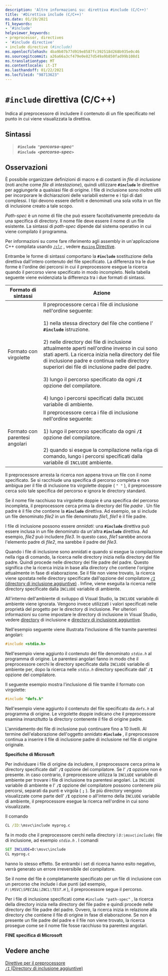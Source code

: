 ```yaml
---
description: 'Altre informazioni su: direttiva #include (C/C++)'
title: '#Direttiva include (C/C++)'
ms.date: 01/19/2021
f1_keywords:
- '#include'
helpviewer_keywords:
- preprocessor, directives
- '#include directive'
- include directive (#include)
ms.openlocfilehash: 4ba9b07b77d919e8587fc392518d268b935e0c46
ms.sourcegitcommit: a26a66a3cf479e0e827d549a9b850fad99b108d1
ms.translationtype: MT
ms.contentlocale: it-IT
ms.lasthandoff: 01/22/2021
ms.locfileid: "98713623"
---
```

# <a name="include-directive-cc"></a>`#include` direttiva (C/C++)

Indica al preprocessore di includere il contenuto di un file specificato nel punto in cui viene visualizzata la direttiva.

## <a name="syntax"></a>Sintassi

> **`#include "`***percorso-spec***`"`**\
> **`#include <`***percorso-spec***`>`**

## <a name="remarks"></a>Osservazioni

È possibile organizzare definizioni di macro e di costanti in *file di inclusione* (noti anche come *file di intestazione*), quindi utilizzare **`#include`** le direttive per aggiungerle a qualsiasi file di origine. I file di inclusione sono inoltre utili per incorporare le dichiarazioni delle variabili esterne e i tipi di dati complessi. I tipi devono essere definiti e denominati una sola volta in un file di inclusione creato a tale scopo.

*Path-spec* è un nome di file che può essere facoltativamente preceduto da una specifica di directory. Il nome file deve essere il nome di un file esistente. La sintassi di *path-spec* dipende dal sistema operativo in cui viene compilato il programma.

Per informazioni su come fare riferimento agli assembly in un'applicazione C++ compilata usando [`/clr`](../build/reference/clr-common-language-runtime-compilation.md) , vedere [ `#using` Directive](../preprocessor/hash-using-directive-cpp.md).

Entrambe le forme di sintassi comportano la **`#include`** sostituzione della direttiva dall'intero contenuto del file specificato. La differenza tra le due forme è l'ordine dei percorsi in cui il preprocessore esegue la ricerca quando il percorso viene specificato in modo incompleto. Nella tabella seguente viene evidenziata la differenza tra i due formati di sintassi.

| Formato di sintassi | Azione |
|--|--|
| Formato con virgolette | Il preprocessore cerca i file di inclusione nell'ordine seguente:<br/><br/> 1) nella stessa directory del file che contiene l' **`#include`** istruzione.<br/><br/> 2) nelle directory dei file di inclusione attualmente aperti nell'ordine inverso in cui sono stati aperti. La ricerca inizia nella directory del file di inclusione padre e continua nelle directory superiori dei file di inclusione padre del padre.<br/><br/> 3) lungo il percorso specificato da ogni **`/I`** opzione del compilatore.<br/><br/> 4) lungo i percorsi specificati dalla `INCLUDE` variabile di ambiente. |
| Formato con parentesi angolari | Il preprocessore cerca i file di inclusione nell'ordine seguente:<br/><br/> 1) lungo il percorso specificato da ogni **`/I`** opzione del compilatore.<br/><br/> 2) quando si esegue la compilazione nella riga di comando, lungo i percorsi specificati dalla variabile di `INCLUDE` ambiente. |

Il preprocessore arresta la ricerca non appena trova un file con il nome specificato. Se si racchiude una specifica di percorso completa e non ambigua per il file di inclusione tra virgolette doppie ( `" "` ), il preprocessore cerca solo tale specifica del percorso e ignora le directory standard.

Se il nome file racchiuso tra virgolette doppie è una specifica del percorso incompleta, il preprocessore cerca prima la directory del file *padre* . Un file padre è il file che contiene la **`#include`** direttiva. Ad esempio, se si include un file denominato *file2* in un file denominato *file1*, *file1* è il file padre.

I file di inclusione possono essere *annidati*: una **`#include`** direttiva può essere inclusa in un file denominato da un'altra **`#include`** direttiva. Ad esempio, *file2* può includere *file3*. In questo caso, *file1* sarebbe ancora l'elemento padre di *file2*, ma sarebbe il padre del *file3*.

Quando i file di inclusione sono annidati e quando si esegue la compilazione nella riga di comando, la ricerca nelle directory inizia nella directory del file padre. Quindi procede nelle directory dei file padre del padre. Questo significa che la ricerca inizia in base alla directory che contiene l'origine attualmente in fase di elaborazione. Se il file non viene trovato, la ricerca viene spostata nelle directory specificate dall'opzione del compilatore [ `/I` (directory di inclusione aggiuntive)](../build/reference/i-additional-include-directories.md) . Infine, viene eseguita la ricerca nelle directory specificate dalla `INCLUDE` variabile di ambiente.

All'interno dell'ambiente di sviluppo di Visual Studio, la `INCLUDE` variabile di ambiente viene ignorata. Vengono invece utilizzati i valori specificati nelle proprietà del progetto per le directory di inclusione. Per ulteriori informazioni su come impostare le directory di inclusione in Visual Studio, vedere [directory](../build/reference/vcpp-directories-property-page.md#directory-types) di inclusione e [directory di inclusione aggiuntive](../build/reference/c-cpp-prop-page.md#additional-include-directories).

Nell'esempio seguente viene illustrata l'inclusione di file tramite parentesi angolari:

```C
#include <stdio.h>
```

Nell'esempio viene aggiunto il contenuto del file denominato *`stdio.h`* al programma di origine. Le parentesi angolari fanno in modo che il preprocessore cerchi le directory specificate dalla `INCLUDE` variabile di ambiente per, dopo la ricerca nelle *`stdio.h`* directory specificate dall' **`/I`** opzione del compilatore.

Il seguente esempio mostra l'inclusione di file tramite il formato con virgolette:

```C
#include "defs.h"
```

Nell'esempio viene aggiunto il contenuto del file specificato da *`defs.h`* al programma di origine. Le virgolette doppie indicano che il preprocessore esamina innanzitutto la directory contenente il file di origine padre.

L'annidamento dei file di inclusione può continuare fino a 10 livelli. Al termine dell'elaborazione dell'oggetto annidato **`#include`** , il preprocessore continua a inserire il file di inclusione padre di inclusione nel file di origine originale.

**Specifiche di Microsoft**

Per individuare i file di origine da includere, il preprocessore cerca prima le directory specificate dall' **`/I`** opzione del compilatore. Se l' **`/I`** opzione non è presente. in caso contrario, il preprocessore utilizza la `INCLUDE` variabile di ambiente per trovare i file di inclusione tra parentesi angolari. La `INCLUDE` variabile di ambiente e l' **`/I`** opzione del compilatore possono contenere più percorsi, separati da punti e virgola ( **`;`** ). Se più directory vengono visualizzate come parte dell' **`/I`** opzione o all'interno della `INCLUDE` variabile di ambiente, il preprocessore esegue la ricerca nell'ordine in cui sono visualizzate.

Il comando

```cmd
CL /ID:\msvc\include myprog.c
```

fa in modo che il preprocessore cerchi nella directory i *`D:\msvc\include\`* file di inclusione, ad esempio *`stdio.h`* . I comandi

```cmd
SET INCLUDE=D:\msvc\include
CL myprog.c
```

hanno lo stesso effetto. Se entrambi i set di ricerca hanno esito negativo, verrà generato un errore irreversibile del compilatore.

Se il nome del file è completamente specificato per un file di inclusione con un percorso che include i due punti (ad esempio, *`F:\MSVC\SPECIAL\INCL\TEST.H`* ), il preprocessore segue il percorso.

Per i file di inclusione specificati come `#include "path-spec"` , la ricerca della directory inizia nella directory del file padre e quindi procede nelle directory dei file padre del padre. Ovvero, la ricerca inizia in relazione alla directory che contiene il file di origine in fase di elaborazione. Se non è presente un file padre del padre e il file non viene trovato, la ricerca prosegue come se il nome file fosse racchiuso tra parentesi angolari.

**FINE specifica di Microsoft**

## <a name="see-also"></a>Vedere anche

[Direttive per il preprocessore](../preprocessor/preprocessor-directives.md)\
[`/I` (Directory di inclusione aggiuntive)](../build/reference/i-additional-include-directories.md)
